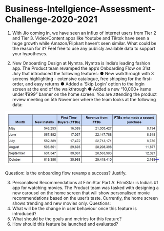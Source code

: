 # Business-Intellgience-Assessment-Challenge-2020-2021

1) With Jio coming in, we have seen an influx of internet users from Tier 2 and Tier 3. Video/Content apps like Youtube and Tiktok have seen a huge growth while Amazon/Flipkart haven’t seen similar. What could be the reason for it? Feel free to use any publicly available data to support your hypotheses.

2) New Onboarding Design at Nymtra. Nymtra is India’s leading fashion app. The Product team revamped the app’s Onboarding Flow on 31st July that introduced the following features:
    ● New walkthrough with 3 screens highlighting - extensive catalogue, free shipping for the first-order, and easy returns
    ● Added a ‘Skip Login’ option to the login screen at the end of the walkthrough
    ● Added a new “10,000+ items under ₹999” banner on the home screen.
You are attending the product review meeting on 5th November where the team looks at the following data:

![Data](https://github.com/aasthavyas/Business-Intellgience-Assessment-Challenge-2020-2021/blob/master/Data.png "Optional title")

Question: Is the onboarding flow revamp a success? Justify.

3) Personalised Recommendations at FilmiStar
Part A:
FilmiStar is India’s #1 app for watching movies. The Product team was tasked with designing a new carousel on the home screen that will show personalised movie recommendations based on the user’s taste. Currently, the home screen shows trending and new movies only.
Questions:
1) What will be the change in user behaviour once this feature is introduced?
2) What should be the goals and metrics for this feature?
3) How should this feature be launched and evaluated?
